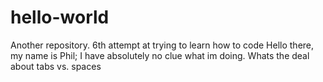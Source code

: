 # hello-world
Another repository. 6th attempt at trying to learn how to code 
Hello there, my name is Phil; I have absolutely no clue what im doing. 
Whats the deal about tabs vs. spaces
